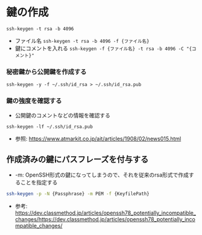 # 鍵の作成
`ssh-keygen -t rsa -b 4096`
- ファイル名
`ssh-keygen -t rsa -b 4096 -f {ファイル名}`
- 鍵にコメントを入れる
`ssh-keygen -f {ファイル名} -t rsa -b 4096 -C "{コメント}"`

### 秘密鍵から公開鍵を作成する
```
ssh-keygen -y -f ~/.ssh/id_rsa > ~/.ssh/id_rsa.pub
```

### 鍵の強度を確認する
- 公開鍵のコメントなどの情報を確認する
```
ssh-keygen -lf ~/.ssh/id_rsa.pub
```
- 参照: https://www.atmarkit.co.jp/ait/articles/1908/02/news015.html

## 作成済みの鍵にパスフレーズを付与する
- -m: OpenSSH形式の鍵になってしまうので、それを従来のrsa形式で作成することを指定する
```sh
ssh-keygen -p -N {Passphrase} -m PEM -f {KeyfilePath}
```
- 参考:  https://dev.classmethod.jp/articles/openssh78_potentially_incompatible_changes/https://dev.classmethod.jp/articles/openssh78_potentially_incompatible_changes/
